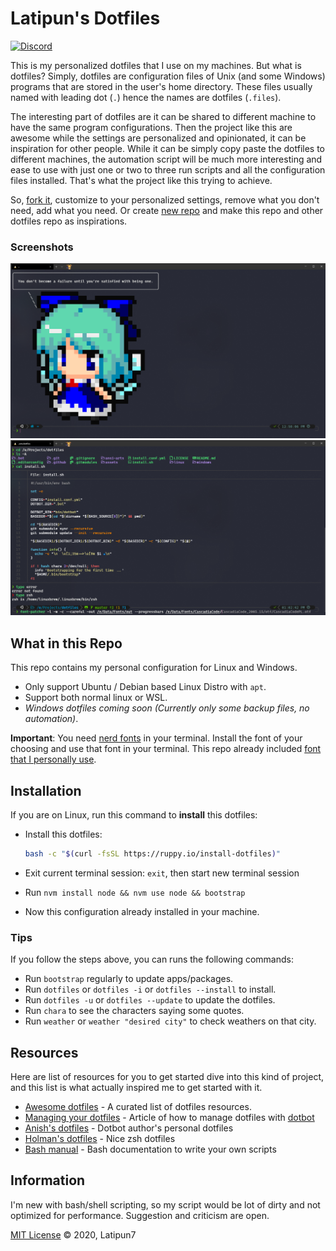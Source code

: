 # Latipun's Dotfiles

[![Discord](https://img.shields.io/discord/340308951826694157?style=flat-square&logo=discord&label=chat+and+discuss)](https://discord.gg/Zw8d3wy "Emperor Ruppy's Kingdom")

This is my personalized dotfiles that I use on my machines. But what is dotfiles?
Simply, dotfiles are configuration files of Unix (and some Windows) programs that are
stored in the user's home directory. These files usually named with leading dot (`.`) hence the names are dotfiles (`.files`).

The interesting part of dotfiles are it can be shared to different machine to have
the same program configurations. Then the project like this are awesome while the
settings are personalized and opinionated, it can be inspiration for other people.
While it can be simply copy paste the dotfiles to different machines, the automation
script will be much more interesting and ease to use with just one or two to three
run scripts and all the configuration files installed. That's what the project like
this trying to achieve.

So, [fork it](https://github.com/latipun7/dotfiles/fork), customize to your personalized
settings, remove what you don't need, add what you need. Or create [new repo](https://github.com/new)
and make this repo and other dotfiles repo as inspirations.

### Screenshots

![screenshot1-2020-05-31](./assets/screenshots/2020-05-31_13-00-45_WindowsTerminal.png)
![screenshot2-2020-05-31](./assets/screenshots/2020-05-31_13-03-23_WindowsTerminal.png)

## What in this Repo

This repo contains my personal configuration for Linux and Windows.

- Only support Ubuntu / Debian based Linux Distro with `apt`.
- Support both normal linux or WSL.
- _Windows dotfiles coming soon (Currently only some backup files, no automation)_.

**Important**: You need [nerd fonts][nerd-fonts] in your terminal.
Install the font of your choosing and use that font in your terminal.
This repo already included [font that I personally use][my-font].

## Installation

If you are on Linux, run this command to **install** this dotfiles:

- Install this dotfiles:

  ```bash
  bash -c "$(curl -fsSL https://ruppy.io/install-dotfiles)"
  ```

- Exit current terminal session: `exit`, then start new terminal session
- Run `nvm install node && nvm use node && bootstrap`
- Now this configuration already installed in your machine.

### Tips

If you follow the steps above, you can runs the following commands:

- Run `bootstrap` regularly to update apps/packages.
- Run `dotfiles` or `dotfiles -i` or `dotfiles --install` to install.
- Run `dotfiles -u` or `dotfiles --update` to update the dotfiles.
- Run `chara` to see the characters saying some quotes.
- Run `weather` or `weather "desired city"` to check weathers on that city.

## Resources

Here are list of resources for you to get started dive into this kind of project,
and this list is what actually inspired me to get started with it.

- [Awesome dotfiles][awe-dot] - A curated list of dotfiles resources.
- [Managing your dotfiles][manage] - Article of how to manage dotfiles with [dotbot][dotbot]
- [Anish's dotfiles][anish] - Dotbot author's personal dotfiles
- [Holman's dotfiles][holman] - Nice zsh dotfiles
- [Bash manual][bash] - Bash documentation to write your own scripts

## Information

I'm new with bash/shell scripting, so my script would be lot of dirty and not optimized
for performance. Suggestion and criticism are open.

[MIT License](./LICENSE) © 2020, Latipun7

<!-- Variables -->

[awe-dot]: https://github.com/webpro/awesome-dotfiles#readme "Awesome Dotfiles"
[manage]: https://www.anishathalye.com/2014/08/03/managing-your-dotfiles/ "Managing your dotfiles"
[dotbot]: https://github.com/anishathalye/dotbot "Dotbot - dotfiles management tools"
[anish]: https://github.com/anishathalye/dotfiles "Anish's dotfiles"
[holman]: https://github.com/holman/dotfiles "Holman does dotfiles"
[bash]: https://www.gnu.org/software/bash/manual/bash.html "Bash Manual"
[nerd-fonts]: https://www.nerdfonts.com/ "NerdFonts"
[my-font]: ./assets/fonts/Caskaydia%20Cove%20PL%20Regular%20Nerd%20Font%20Complete%20Windows%20Compatible.otf "CaskaydiaCove NF (self-patched)"
